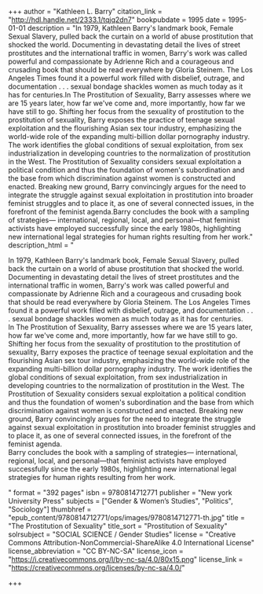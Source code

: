 +++
author = "Kathleen L. Barry"
citation_link = "http://hdl.handle.net/2333.1/tqjq2dn7"
bookpubdate = 1995
date = 1995-01-01
description = "In 1979, Kathleen Barry's landmark book, Female Sexual Slavery, pulled back the curtain on a world of abuse prostitution that shocked the world. Documenting in devastating detail the lives of street prostitutes and the international traffic in women, Barry's work was called powerful and compassionate by Adrienne Rich and a courageous and crusading book that should be read everywhere by Gloria Steinem. The Los Angeles Times found it a powerful work filled with disbelief, outrage, and documentation . . . sexual bondage shackles women as much today as it has for centuries.In The Prostitution of Sexuality, Barry assesses where we are 15 years later, how far we've come and, more importantly, how far we have still to go. Shifting her focus from the sexuality of prostitution to the prostitution of sexuality, Barry exposes the practice of teenage sexual exploitation and the flourishing Asian sex tour industry, emphasizing the world-wide role of the expanding multi-billion dollar pornography industry. The work identifies the global conditions of sexual exploitation, from sex industrialization in developing countries to the normalization of prostitution in the West. The Prostitution of Sexuality considers sexual exploitation a political condition and thus the foundation of women's subordination and the base from which discrimination against women is constructed and enacted. Breaking new ground, Barry convincingly argues for the need to integrate the struggle against sexual exploitation in prostitution into broader feminist struggles and to place it, as one of several connected issues, in the forefront of the feminist agenda.Barry concludes the book with a sampling of strategies— international, regional, local, and personal—that feminist activists have employed successfully since the early 1980s, highlighting new international legal strategies for human rights resulting from her work."
description_html = "<p>In 1979, Kathleen Barry's landmark book, Female Sexual Slavery, pulled back the curtain on a world of abuse prostitution that shocked the world. Documenting in devastating detail the lives of street prostitutes and the international traffic in women, Barry's work was called powerful and compassionate by Adrienne Rich and a courageous and crusading book that should be read everywhere by Gloria Steinem. The Los Angeles Times found it a powerful work filled with disbelief, outrage, and documentation . . . sexual bondage shackles women as much today as it has for centuries.<BR>In The Prostitution of Sexuality, Barry assesses where we are 15 years later, how far we've come and, more importantly, how far we have still to go. Shifting her focus from the sexuality of prostitution to the prostitution of sexuality, Barry exposes the practice of teenage sexual exploitation and the flourishing Asian sex tour industry, emphasizing the world-wide role of the expanding multi-billion dollar pornography industry. The work identifies the global conditions of sexual exploitation, from sex industrialization in developing countries to the normalization of prostitution in the West. The Prostitution of Sexuality considers sexual exploitation a political condition and thus the foundation of women's subordination and the base from which discrimination against women is constructed and enacted. Breaking new ground, Barry convincingly argues for the need to integrate the struggle against sexual exploitation in prostitution into broader feminist struggles and to place it, as one of several connected issues, in the forefront of the feminist agenda.<BR>Barry concludes the book with a sampling of strategies— international, regional, local, and personal—that feminist activists have employed successfully since the early 1980s, highlighting new international legal strategies for human rights resulting from her work.</p>"
format = "392 pages"
isbn = 9780814712771
publisher = "New york University Press"
subjects = ["Gender & Women’s Studies", "Politics", "Sociology"]
thumbhref = "epub_content/9780814712771/ops/images/9780814712771-th.jpg"
title = "The Prostitution of Sexuality"
title_sort = "Prostitution of Sexuality"
solrsubject = "SOCIAL SCIENCE / Gender Studies"
license = "Creative Commons Attribution-NonCommercial-ShareAlike 4.0 International License"
license_abbreviation = "CC BY-NC-SA"
license_icon = "https://i.creativecommons.org/l/by-nc-sa/4.0/80x15.png"
license_link = "https://creativecommons.org/licenses/by-nc-sa/4.0/"

+++
